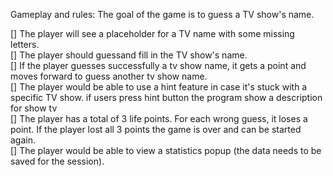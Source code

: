 Gameplay and rules:
The goal of the game is to guess a TV show's name.

[] The player will see a placeholder for a TV name with some missing letters. <br>
[] The player should guessand fill in the TV show's name.<br>
[] If the player guesses successfully a tv show name, it gets a point and moves forward to guess another tv show name.<br>
[] The player would be able to use a hint feature in case it's stuck with a specific TV show. if users press hint button the program show a description for show tv<br>
[] The player has a total of 3 life points. For each wrong guess, it loses a point. If the player lost all 3
points the game is over and can be started again.<br>
[] The player would be able to view a statistics popup (the data needs to be saved for the session).<br>
